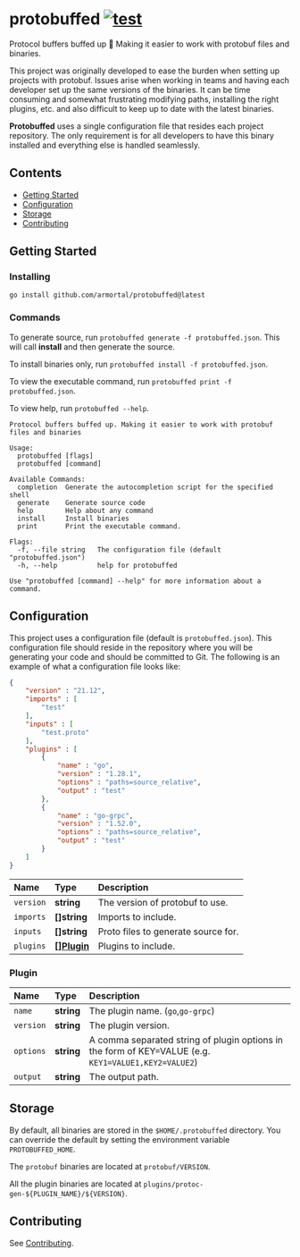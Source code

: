 # protobuffed [![test](https://github.com/armortal/protobuffed/actions/workflows/test.yml/badge.svg)](https://github.com/armortal/protobuffed/actions/workflows/test.yml)

Protocol buffers buffed up :muscle: Making it easier to work with protobuf files and binaries.

This project was originally developed to ease the burden when setting up projects with protobuf. Issues arise when working in teams and having each developer set up the same versions of the binaries. It can be time consuming and somewhat frustrating modifying paths, installing the right plugins, etc. and also difficult to keep up to date with the latest binaries.

**Protobuffed** uses a single configuration file that resides each project repository. The only requirement is for all developers to have this binary installed and everything else is handled seamlessly.

## Contents

- [Getting Started](#getting-started)
- [Configuration](#configuration)
- [Storage](#storage)
- [Contributing](#contributing)

## Getting Started

### Installing

`go install github.com/armortal/protobuffed@latest`

### Commands

To generate source, run `protobuffed generate -f protobuffed.json`. This will call **install** and then generate the source.

To install binaries only, run `protobuffed install -f protobuffed.json`.

To view the executable command, run `protobuffed print -f protobuffed.json`.

To view help, run `protobuffed --help`.

```
Protocol buffers buffed up. Making it easier to work with protobuf files and binaries

Usage:
  protobuffed [flags]
  protobuffed [command]

Available Commands:
  completion  Generate the autocompletion script for the specified shell
  generate    Generate source code
  help        Help about any command
  install     Install binaries
  print       Print the executable command.

Flags:
  -f, --file string   The configuration file (default "protobuffed.json")
  -h, --help          help for protobuffed

Use "protobuffed [command] --help" for more information about a command.
```

## Configuration

This project uses a configuration file (default is `protobuffed.json`). This configuration file should reside in the repository where you will be generating your code and should be committed to Git. 
The following is an example of what a configuration file looks like:

```json
{
	"version" : "21.12",
	"imports" : [
		"test"
	],
	"inputs" : [
		"test.proto"
	],
	"plugins" : [
		{
			"name" : "go",
			"version" : "1.28.1",
			"options" : "paths=source_relative",
			"output" : "test"
		},
		{
			"name" : "go-grpc",
			"version" : "1.52.0",
			"options" : "paths=source_relative",
			"output" : "test"
		}
	]
}
```

| Name | Type | Description |
| :--- | :--- | :---------- |
| `version` | **string** | The version of protobuf to use. |
| `imports` | **[]string** | Imports to include. |
| `inputs` | **[]string** | Proto files to generate source for. |
| `plugins` | **[][Plugin](#plugin)** | Plugins to include. |

### Plugin

| Name | Type | Description |
| :--- | :--- | :---------- |
| `name` | **string** | The plugin name. (`go`,`go-grpc`) |
| `version` | **string** | The plugin version. |
| `options` | **string** | A comma separated string of plugin options in the form of KEY=VALUE (e.g. `KEY1=VALUE1,KEY2=VALUE2`)
| `output` | **string** | The output path. |

## Storage

By default, all binaries are stored in the `$HOME/.protobuffed` directory. You can override the default by setting the environment variable `PROTOBUFFED_HOME`.

The `protobuf` binaries are located at `protobuf/VERSION`.

All the plugin binaries are located at `plugins/protoc-gen-${PLUGIN_NAME}/${VERSION}`.

## Contributing

See [Contributing](./CONTRIBUTING.md).
